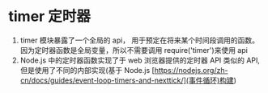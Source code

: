 # timer 定时器

1. timer 模块暴露了一个全局的 api， 用于预定在将来某个时间段调用的函数。因为定时器函数是全局变量，所以不需要调用 require('timer')来使用 api
2. Node.js 中的定时器函数实现了于 web 浏览器提供的定时器 API 类似的 API,但是使用了不同的内部实现(基于 Node.js [https://nodejs.org/zh-cn/docs/guides/event-loop-timers-and-nexttick/](事件循环)构建)
